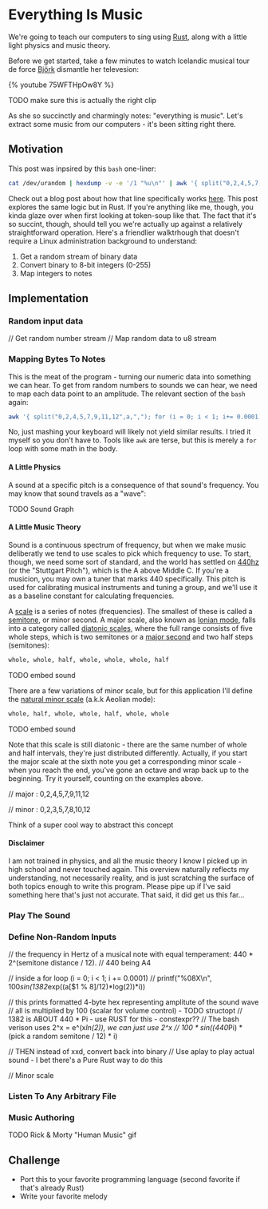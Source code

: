 # Everything Is Music

We're going to teach our computers to sing using [Rust](https://www.rust-lang.org/), along with a little light physics and music theory.

Before we get started, take a few minutes to watch Icelandic musical tour de force [Björk](https://en.wikipedia.org/wiki/Bj%C3%B6rk) dismantle her televesion:

{% youtube 75WFTHpOw8Y %}

TODO make sure this is actually the right clip

As she so succinctly and charmingly notes: "everything is music".  Let's extract some music from our computers - it's been sitting right there.

## Motivation

This post was inpsired by this `bash` one-liner:

```bash
cat /dev/urandom | hexdump -v -e '/1 "%u\n"' | awk '{ split("0,2,4,5,7,9,11,12",a,","); for (i = 0; i < 1; i+= 0.0001) printf("%08X\n", 100*sin(1382*exp((a[$1 % 8]/12)*log(2))*i)) }' | xxd -r -p | aplay -c 2 -f S32_LE -r 16000
```

Check out a blog post about how that line specifically works [here](https://blog.robertelder.org/bash-one-liner-compose-music/).  This post explores the same logic but in Rust.  If you're anything like me, though, you kinda glaze over when first looking at token-soup like that.  The fact that it's so succint, though, should tell you we're actually up against a relatively straightforward operation.  Here's a friendlier walktrhough that doesn't require a Linux administration background to understand:

1. Get a random stream of binary data
1. Convert binary to 8-bit integers (0-255)
1. Map integers to notes

## Implementation

### Random input data

// Get random number stream
// Map random data to u8 stream

### Mapping Bytes To Notes

This is the meat of the program - turning our numeric data into something we can hear.  To get from random numbers to sounds we can hear, we need to map each data point to an amplitude.  The relevant section of the `bash` again:

```bash
awk '{ split("0,2,4,5,7,9,11,12",a,","); for (i = 0; i < 1; i+= 0.0001) printf("%08X\n", 100*sin(1382*exp((a[$1 % 8]/12)*log(2))*i)) }'
```

No, just mashing your keyboard will likely not yield similar results.  I tried it myself so you don't have to.  Tools like `awk` are terse, but this is merely a `for` loop with some math in the body.

#### A Little Physics

A sound at a specific pitch is a consequence of that sound's frequency.  You may know that sound travels as a "wave":

TODO Sound Graph



#### A Little Music Theory

Sound is a continuous spectrum of frequency, but when we make music deliberatly we tend to use scales to pick which frequency to use.  To start, though, we need some sort of standard, and the world has settled on [440hz](https://en.m.wikipedia.org/wiki/A440_(pitch_standard)) (or the "Stuttgart Pitch"), which is the A above Middle C.  If you're a musicion, you may own a tuner that marks 440 specifically.  This pitch is used for calibrating musical instruments and tuning a group, and we'll use it as a baseline constant for calculating frequencies.

A [scale](https://en.wikipedia.org/wiki/Scale_(music)) is a series of notes (frequencies).  The smallest of these is called a [semitone](https://en.wikipedia.org/wiki/Semitone), or minor second.  A major scale, also known as [Ionian mode](https://en.m.wikipedia.org/wiki/Mode_(music)), falls into a category called [diatonic scales](https://en.wikipedia.org/wiki/Diatonic_scale), where the full range consists of five whole steps, which is two semitones or a [major second](https://en.wikipedia.org/wiki/Major_second) and two half steps (semitones):

```txt
whole, whole, half, whole, whole, whole, half
```

TODO embed sound


There are a few variations of minor scale, but for this application I'll define the [natural minor scale](https://en.m.wikipedia.org/wiki/Minor_scale#Natural_minor_scale) (a.k.k Aeolian mode):

```txt
whole, half, whole, whole, half, whole, whole
```

TODO embed sound

Note that this scale is still diatonic - there are the same number of whole and half intervals, they're just distributed differently. Actually, if you start the major scale at the sixth note you get a corresponding minor scale - when you reach the end, you've gone an octave and wrap back up to the beginning.  Try it yourself, counting on the examples above.

// major : 0,2,4,5,7,9,11,12

// minor : 0,2,3,5,7,8,10,12

Think of a super cool way to abstract this concept

#### Disclaimer

I am not trained in physics, and all the music theory I know I picked up in high school and never touched again.  This overview naturally reflects my understanding, not necessarily reality, and is just scratching the surface of both topics enough to write this program.  Please pipe up if I've said something here that's just not accurate.  That said, it did get us this far...

### Play The Sound

### Define Non-Random Inputs

//  the frequency in Hertz of a musical note with equal temperament: 440 * 2^(semitone distance / 12).
// 440 being A4

// inside a for loop (i = 0; i < 1; i += 0.0001)
// printf("%08X\n", 100*sin(1382*exp((a[$1 % 8]/12)*log(2))*i))

// this prints formatted 4-byte hex representing amplitute of the sound wave
// all is multiplied by 100 (scalar for volume control) - TODO structopt
// 1382 is ABOUT 440 * Pi - use RUST for this - constexpr??
// The bash verison uses 2^x = e^(x*ln(2)), we can just use 2^x
// 100 * sin((440*Pi) * (pick a random semitone / 12) * i)

// THEN instead of xxd, convert back into binary
// Use aplay to play actual sound - I bet there's a Pure Rust way to do this

// Minor scale

### Listen To Any Arbitrary File

### Music Authoring

TODO Rick & Morty "Human Music" gif

## Challenge

* Port this to your favorite programming language (second favorite if that's already Rust)
* Write your favorite melody
